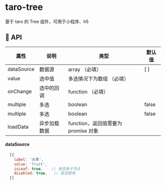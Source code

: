 # taro-tree
基于 taro 的 Tree 组件，可用于小程序、h5


## 🍭 API
| 属性 | 说明 | 类型 | 默认值 |
| --- | --- | --- | --- |
| dataSource | 数据源 | array （必填） | [ ] |
| value | 选中值 | 多选情况下为数组 （必填） |  |
| onChange | 选中的回调 | function （必填） |  |
| multiple | 多选 | boolean | false |
| multiple | 多选 | boolean | false |
| loadData | 异步加载数据 | function，返回值需要为 promise 对象 |  |



#### dataSource

```js
  [{
    label: '水果',
    value: 'fruit',
    isLeaf: true,    // 是否有子节点
    disabled: true,   // 是否禁用
  }]
```



